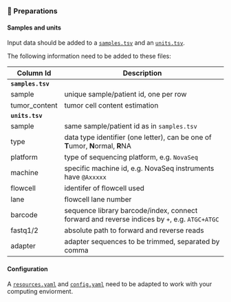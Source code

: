 ### :school_satchel: Preparations


#### Samples and units
Input data should be added to a [`samples.tsv`](https://github.com/clinical-genomics-uppsala/marple/blob/develop/config/samples.tsv)
and an [`units.tsv`](https://github.com/clinical-genomics-uppsala/marple/blob/develop/config/units.tsv).

The following information need to be added to these files:

| Column Id | Description |
| --- | --- |
| **`samples.tsv`** |
| sample | unique sample/patient id, one per row |
|tumor_content| tumor cell content estimation|
| **`units.tsv`** |
| sample | same sample/patient id as in `samples.tsv` |
| type | data type identifier (one letter), can be one of **T**umor, **N**ormal, **R**NA |
| platform | type of sequencing platform, e.g. `NovaSeq` |
| machine | specific machine id, e.g. NovaSeq instruments have `@Axxxxx` |
| flowcell | identifer of flowcell used |
| lane | flowcell lane number |
| barcode | sequence library barcode/index, connect forward and reverse indices by `+`, e.g. `ATGC+ATGC` |
| fastq1/2 | absolute path to forward and reverse reads |
| adapter | adapter sequences to be trimmed, separated by comma |

#### Configuration
A [`resources.yaml`](https://github.com/clinical-genomics-uppsala/marple/blob/develop/config/resources.yaml) and [`config.yaml`](https://github.com/clinical-genomics-uppsala/marple/blob/develop/config/config.yaml) need to be adapted to work with your computing enviorment.